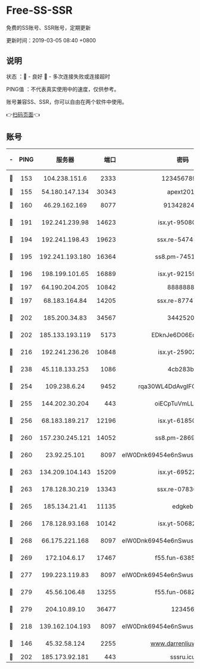 # Free-SS-SSR

免费的SS账号、SSR账号，定期更新

更新时间：2019-03-05 08:40 +0800

## 说明

状态     ：🙂 - 良好 🙁 - 多次连接失败或连接超时

PING值   ：不代表真实使用中的速度，仅供参考。

账号兼容SS、SSR，你可以自由在两个软件中使用。

👉[扫码页面](https://liesauer.github.io/free-ss-ssr.github.io/)👈

## 账号

|-|PING|服务器|端口|密码|加密方式|区域|
|:----:|:----:|:-----:|-----:|:----:|:----:|:----:|
|🙂|153|104.238.151.6|2333|12345678900|aes-256-cfb|JP|
|🙂|155|54.180.147.134|30343|apext2019|chacha20|KR|
|🙂|160|46.29.162.169|8077|9134282479|aes-256-cfb|RU|
|🙂|191|192.241.239.98|14623|isx.yt-95080154|aes-256-cfb|US|
|🙂|194|192.241.198.43|19623|ssx.re-54745370|aes-256-cfb|US|
|🙂|195|192.241.193.180|16364|ss8.pm-74519137|aes-256-cfb|US|
|🙂|196|198.199.101.65|16889|isx.yt-92159574|aes-256-cfb|US|
|🙂|197|64.190.204.205|10842|88888888|rc4-md5|US|
|🙂|197|68.183.164.84|14205|ssx.re-87747678|aes-256-cfb|US|
|🙂|202|185.200.34.83|34567|34425208|aes-256-cfb|US|
|🙂|202|185.133.193.119|5173|EDknJe6D06EoWDaw|aes-256-cfb|US|
|🙂|216|192.241.236.26|10848|isx.yt-25902740|aes-256-cfb|US|
|🙂|238|45.118.133.253|1086|4cb283b8|aes-256-cfb|SG|
|🙂|254|109.238.6.24|9452|rqa30WL4DdAvgIFG6Fs3znzTa|aes-256-cfb|FR|
|🙂|255|144.202.30.204|443|oiECpTuVmLLxk4Ts|aes-256-cfb|US|
|🙂|256|68.183.189.217|12196|isx.yt-61850087|aes-256-cfb|SG|
|🙂|260|157.230.245.121|14052|ss8.pm-28692844|aes-256-cfb|SG|
|🙂|260|23.92.25.101|8097|eIW0Dnk69454e6nSwuspv9DmS201tQ0D|aes-256-cfb|US|
|🙂|263|134.209.104.143|15209|isx.yt-69522000|aes-256-cfb|SG|
|🙂|263|178.128.30.219|13343|ssx.re-07836021|aes-256-cfb|SG|
|🙂|265|185.134.21.41|11135|edgkeb|aes-256-cfb|GB|
|🙂|266|178.128.93.168|10142|isx.yt-50682573|aes-256-cfb|SG|
|🙂|268|66.175.221.168|8097|eIW0Dnk69454e6nSwuspv9DmS201tQ0D|aes-256-cfb|US|
|🙂|269|172.104.6.17|17467|f55.fun-63855041|aes-256-cfb|US|
|🙂|277|199.223.119.83|8097|eIW0Dnk69454e6nSwuspv9DmS201tQ0D|aes-256-cfb|US|
|🙂|279|45.56.106.48|13255|f55.fun-06824617|aes-256-cfb|US|
|🙂|279|204.10.89.10|36477|123456|aes-256-cfb|US|
|🙂|218|139.162.104.193|8097|eIW0Dnk69454e6nSwuspv9DmS201tQ0D|aes-256-cfb|JP|
|🙁|146|45.32.58.124|2255|www.darrenliuwei.com|aes-256-cfb|JP|
|🙁|202|185.173.92.181|443|sssru.icu|rc4-md5|RU|
